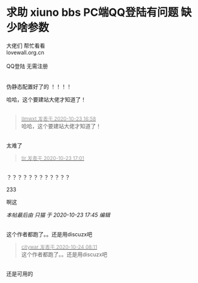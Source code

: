 # 求助 xiuno bbs PC端QQ登陆有问题 缺少啥参数


大佬们 帮忙看看 <br />
lovewall.org.cn<br />
<br />
QQ登陆 无需注册<br />
<br />
<br />
伪静态配置好了的 ！！！！

哈哈，这个要建站大佬才知道了！<br />
<br />
<img src="static/image/smiley/default/lol.gif" smilieid="12" border="0" alt="" /><img src="static/image/smiley/default/lol.gif" smilieid="12" border="0" alt="" /><img src="static/image/smiley/default/lol.gif" smilieid="12" border="0" alt="" />

<div class="quote"><blockquote><font size="2"><a href="https://www.hostloc.com/forum.php?mod=redirect&amp;goto=findpost&amp;pid=9341932&amp;ptid=757670" target="_blank"><font color="#999999">llmwxt 发表于 2020-10-23 16:58</font></a></font><br />
哈哈，这个要建站大佬才知道了！</blockquote></div><br />
太难了<br />


<img id="aimg_wd48j" onclick="zoom(this, this.src, 0, 0, 0)" class="zoom" src="https://s1.ax1x.com/2020/10/23/BATuUx.png" onmouseover="img_onmouseoverfunc(this)" onload="thumbImg(this)" border="0" alt="" />

<div class="quote"><blockquote><font size="2"><a href="https://www.hostloc.com/forum.php?mod=redirect&amp;goto=findpost&amp;pid=9341946&amp;ptid=757670" target="_blank"><font color="#999999">tir 发表于 2020-10-23 17:01</font></a></font></blockquote></div><br />
？？？？？？？？？？？？

233

啊这

<i class="pstatus"> 本帖最后由 只猫 于 2020-10-23 17:45 编辑 </i><br />
<br />
<img id="aimg_wm098" onclick="zoom(this, this.src, 0, 0, 0)" class="zoom" src="https://cdn.jsdelivr.net/gh/ihix/Mm/33aa5121d26aeb950ef0d738632603f3.jpg" onmouseover="img_onmouseoverfunc(this)" onload="thumbImg(this)" border="0" alt="" /><br />
<img src="static/image/smiley/default/lol.gif" smilieid="12" border="0" alt="" /> 

这个作者都跑了。。还是用discuzx吧

<div class="quote"><blockquote><font size="2"><a href="https://www.hostloc.com/forum.php?mod=redirect&amp;goto=findpost&amp;pid=9344271&amp;ptid=757670" target="_blank"><font color="#999999">citywar 发表于 2020-10-24 08:11</font></a></font><br />
这个作者都跑了。。还是用discuzx吧</blockquote></div><br />
还是可用的
